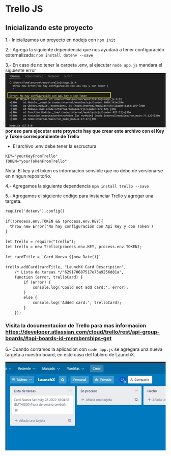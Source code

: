 # Trello JS

## Inicializando este proyecto 

1.- Inicializamos un proyecto en nodejs con `npm init` 

2.- Agrega la siguiente dependencia que nos ayudará a tener configuración externalizada: `npm install dotenv --save`

3.- En caso de no tener la carpeta .env, al ejecutar `node app.js` mandara el siguiente error
![error env](./imgReadme/errorEnv.jpg)
**por eso para ejecutar este proyecto hay que crear este archivo con el Key y Token correspondiente de Trello**
- El archivo .env debe tener la escructura 

```
KEY="yourKeyFromTrello"
TOKEN="yourTokenFromTrello"
```

Nota. El key y el token es informacion sensible que no debe de versionarse en ningun repositorio.

4.- Agregamos la siguiente dependencia `npm install trello --save`

5.- Agregamos el siguiente codigo para instanciar Trello y agregar una targeta.

```
require('dotenv').config()

if(!process.env.TOKEN && !process.env.KEY){
  throw new Error('No hay configuración con Api Key y con Token')
}

let Trello = require("trello");
let trello = new Trello(process.env.KEY, process.env.TOKEN);

let cardTitle = `Card Nueva ${new Date()}`

trello.addCard(cardTitle, "LaunchX Card Description", 
    /* Lista de tareas */"629170687517e73a9256d81a",
	function (error, trelloCard) {
		if (error) {
			console.log('Could not add card:', error);
		}
		else {
			console.log('Added card:', trelloCard);
		}
	});
```

### Visita la documentacion de Trello para mas informacion https://developer.atlassian.com/cloud/trello/rest/api-group-boards/#api-boards-id-memberships-get

6.- Cuando corramos la aplicacion con `node app.js` se agregara una nueva targeta a nuestro board, en este caso del tablero de LaunchX.

![Targeta agregada](./imgReadme/addedCard.jpg)